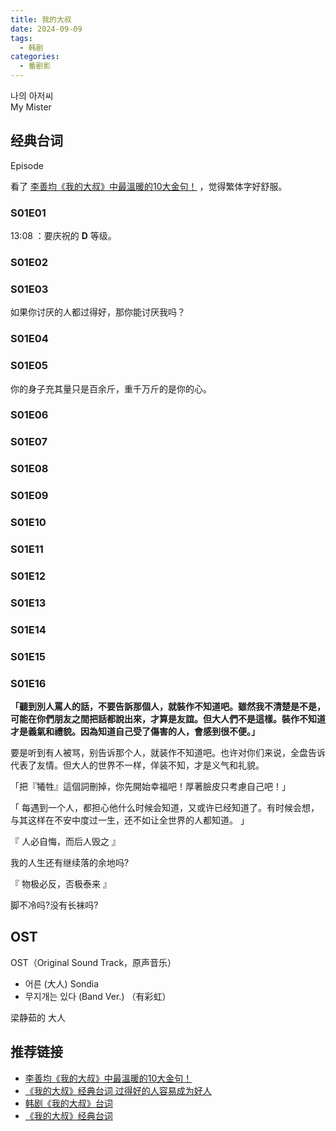 ```yaml
---
title: 我的大叔
date: 2024-09-09
tags:
  - 韩剧
categories:
  - 番剧影
---
```


나의 아저씨  
My Mister

## 经典台词

Episode

看了 [李善均《我的大叔》中最溫暖的10大金句！](https://www.elle.com/tw/entertainment/drama/g46240009/10-my-uncle/) ，觉得繁体字好舒服。

### S01E01

13:08 ：要庆祝的 **D** 等级。

### S01E02
### S01E03

如果你讨厌的人都过得好，那你能讨厌我吗？

### S01E04
### S01E05

你的身子充其量只是百余斤，重千万斤的是你的心。

### S01E06
### S01E07
### S01E08
### S01E09
### S01E10
### S01E11
### S01E12
### S01E13
### S01E14
### S01E15
### S01E16



**「聽到別人罵人的話，不要告訴那個人，就裝作不知道吧。雖然我不清楚是不是，可能在你們朋友之間把話都說出來，才算是友誼。但大人們不是這樣。裝作不知道才是義氣和禮貌。因為知道自己受了傷害的人，會感到很不便。」**

要是听到有人被骂，别告诉那个人，就装作不知道吧。也许对你们来说，全盘告诉代表了友情。但大人的世界不一样，佯装不知，才是义气和礼貌。

「把『犧牲』這個詞刪掉，你先開始幸福吧！厚著臉皮只考慮自己吧！」

「 每遇到一个人，都担心他什么时候会知道，又或许已经知道了。有时候会想，与其这样在不安中度过一生，还不如让全世界的人都知道。 」

『 人必自悔，而后人毁之 』

我的人生还有继续落的余地吗?

『 物极必反，否极泰来 』

脚不冷吗?没有长袜吗?

## OST

OST（Original Sound Track，原声音乐）

- 어른 (大人) Sondia
- 무지개는 있다 (Band Ver.) （有彩虹）


梁静茹的 大人

## 推荐链接

- [李善均《我的大叔》中最溫暖的10大金句！](https://www.elle.com/tw/entertainment/drama/g46240009/10-my-uncle/)
- [《我的大叔》经典台词 过得好的人容易成为好人](https://zhuanlan.zhihu.com/p/44141096)
- [韩剧《我的大叔》台词](https://www.douban.com/note/733353596/)
- [《我的大叔》经典台词](https://www.jianshu.com/p/81b43016474e)

